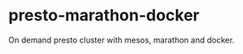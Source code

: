 presto-marathon-docker
======================

On demand presto cluster with mesos, marathon and docker.
